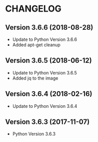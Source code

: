 # CHANGELOG

## Version 3.6.6 (2018-08-28)
* Update to Python Version 3.6.6
* Added apt-get cleanup

## Version 3.6.5 (2018-06-12)
* Update to Python Version 3.6.5
* Added jq to the image

## Version 3.6.4 (2018-02-16)
* Update to Python Version 3.6.4

## Version 3.6.3 (2017-11-07)
* Python Version 3.6.3
